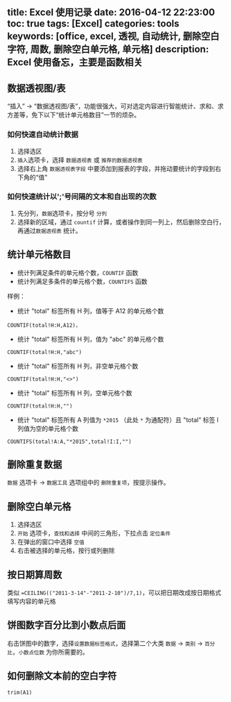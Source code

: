 title: Excel 使用记录
date: 2016-04-12 22:23:00
toc: true
tags: [Excel]
categories: tools
keywords: [office, excel, 透视, 自动统计, 删除空白字符, 周数, 删除空白单元格, 单元格]
description: Excel 使用备忘，主要是函数相关
---

## 数据透视图/表

“插入” -> “数据透视图/表”，功能很强大，可对选定内容进行智能统计、求和、求方差等，免下以下“统计单元格数目”一节的烦杂。

### 如何快速自动统计数据
1. 选择选区
2. `插入`选项卡，选择 `数据透视表` 或 `推荐的数据透视表`
3. 选择右上角 `数据透视表字段` 中要添加到报表的字段，并拖动要统计的字段到右下角的“值”

### 如何快速统计以';'号间隔的文本和自出现的次数

1. 先分列，`数据`选项卡，按分号 `分列`
2. 选择新的区域，通过 `countif` 计算，或者操作到同一列上，然后删除空白行，再通过`数据透视表` 统计。

<!--more-->

## 统计单元格数目

* 统计列满足条件的单元格个数，`COUNTIF` 函数
* 统计列满足多条件的单元格个数，`COUNTIFS` 函数

样例：

* 统计 "total" 标签所有 H 列，值等于 A12 的单元格个数

```
COUNTIF(total!H:H,A12)，
```

* 统计 "total" 标签所有 H 列，值为 "abc" 的单元格个数

```
COUNTIF(total!H:H,"abc")
```

* 统计 "total" 标签所有 H 列，非空单元格个数

```
COUNTIF(total!H:H,"<>")
```

* 统计 "total" 标签所有 H 列，空单元格个数

```
COUNTIF(total!H:H,"")
```

* 统计 "total" 标签所有 A 列值为 `*2015` （此处 `*` 为通配符）且 "total" 标签 I 列值为空的单元格个数

```
COUNTIFS(total!A:A,"*2015",total!I:I,"")
```


## 删除重复数据
`数据` 选项卡 -> `数据工具` 选项组中的 `删除重复项`，按提示操作。

## 删除空白单元格

1. 选择选区
2. `开始` 选项卡，`查找和选择` 中间的三角形，下拉点击 `定位条件`
3. 在弹出的窗口中选择 `空值`
4. 右击被选择的单元格，按行或列删除

## 按日期算周数

类似 `=CEILING(("2011-3-14"-"2011-2-10")/7,1)`，可以把日期改成按日期格式填写内容的单元格

## 饼图数字百分比到小数点后面

右击饼图中的数字，选择`设置数据标签格式`，选择第二个大类 `数据` -> `类别` -> `百分比`，`小数点位数` 为你所需要的。

## 如何删除文本前的空白字符

`trim(A1)`
